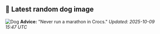 ## 🐶 Latest random dog image
![Dog](https://images.dog.ceo/breeds/maltese/n02085936_20313.jpg)
**Advice:** "Never run a marathon in Crocs."
*Updated: 2025-10-09 15:47 UTC*
